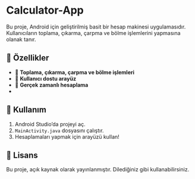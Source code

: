 # Calculator-App

Bu proje, Android için geliştirilmiş basit bir hesap makinesi uygulamasıdır. Kullanıcıların toplama, çıkarma, çarpma ve bölme işlemlerini yapmasına olanak tanır.

## 🚀 Özellikler
- 📌 **Toplama, çıkarma, çarpma ve bölme işlemleri**
- 📌 **Kullanıcı dostu arayüz**
- 📌 **Gerçek zamanlı hesaplama**
- 
## 📌 Kullanım
1. Android Studio’da projeyi aç.
2. `MainActivity.java` dosyasını çalıştır.
3. Hesaplamaları yapmak için arayüzü kullan!

## 📜 Lisans
Bu proje, açık kaynak olarak yayınlanmıştır. Dilediğiniz gibi kullanabilirsiniz.
